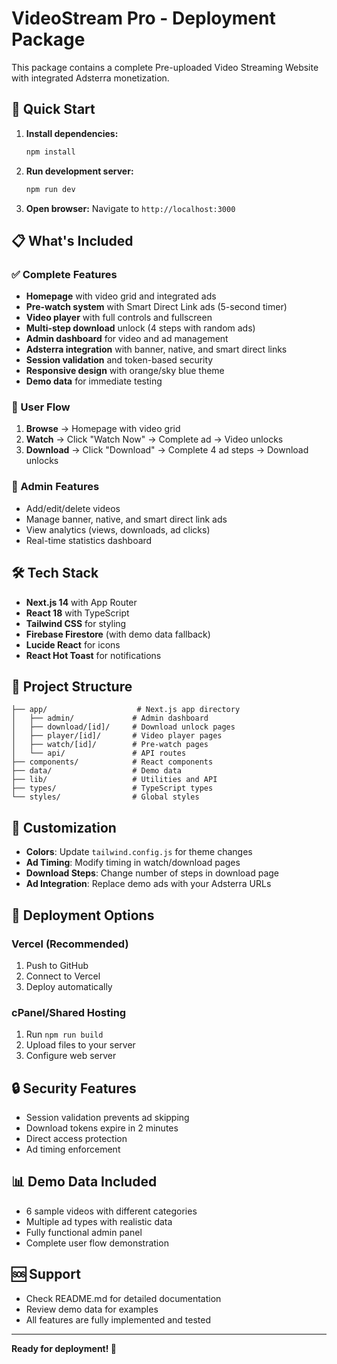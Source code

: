 # VideoStream Pro - Deployment Package

This package contains a complete Pre-uploaded Video Streaming Website with integrated Adsterra monetization.

## 🚀 Quick Start

1. **Install dependencies:**
   ```bash
   npm install
   ```

2. **Run development server:**
   ```bash
   npm run dev
   ```

3. **Open browser:**
   Navigate to `http://localhost:3000`

## 📋 What's Included

### ✅ Complete Features
- **Homepage** with video grid and integrated ads
- **Pre-watch system** with Smart Direct Link ads (5-second timer)
- **Video player** with full controls and fullscreen
- **Multi-step download** unlock (4 steps with random ads)
- **Admin dashboard** for video and ad management
- **Adsterra integration** with banner, native, and smart direct links
- **Session validation** and token-based security
- **Responsive design** with orange/sky blue theme
- **Demo data** for immediate testing

### 🎯 User Flow
1. **Browse** → Homepage with video grid
2. **Watch** → Click "Watch Now" → Complete ad → Video unlocks
3. **Download** → Click "Download" → Complete 4 ad steps → Download unlocks

### 🔧 Admin Features
- Add/edit/delete videos
- Manage banner, native, and smart direct link ads
- View analytics (views, downloads, ad clicks)
- Real-time statistics dashboard

## 🛠️ Tech Stack
- **Next.js 14** with App Router
- **React 18** with TypeScript
- **Tailwind CSS** for styling
- **Firebase Firestore** (with demo data fallback)
- **Lucide React** for icons
- **React Hot Toast** for notifications

## 📁 Project Structure
```
├── app/                    # Next.js app directory
│   ├── admin/             # Admin dashboard
│   ├── download/[id]/     # Download unlock pages
│   ├── player/[id]/       # Video player pages
│   ├── watch/[id]/        # Pre-watch pages
│   └── api/               # API routes
├── components/            # React components
├── data/                  # Demo data
├── lib/                   # Utilities and API
├── types/                 # TypeScript types
└── styles/                # Global styles
```

## 🎨 Customization
- **Colors**: Update `tailwind.config.js` for theme changes
- **Ad Timing**: Modify timing in watch/download pages
- **Download Steps**: Change number of steps in download page
- **Ad Integration**: Replace demo ads with your Adsterra URLs

## 🚀 Deployment Options

### Vercel (Recommended)
1. Push to GitHub
2. Connect to Vercel
3. Deploy automatically

### cPanel/Shared Hosting
1. Run `npm run build`
2. Upload files to your server
3. Configure web server

## 🔒 Security Features
- Session validation prevents ad skipping
- Download tokens expire in 2 minutes
- Direct access protection
- Ad timing enforcement

## 📊 Demo Data Included
- 6 sample videos with different categories
- Multiple ad types with realistic data
- Fully functional admin panel
- Complete user flow demonstration

## 🆘 Support
- Check README.md for detailed documentation
- Review demo data for examples
- All features are fully implemented and tested

---

**Ready for deployment! 🎉**
